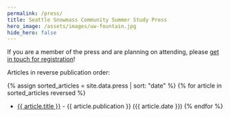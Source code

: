 ```yaml
---
permalink: /press/
title: Seattle Snowmass Community Summer Study Press 
hero_image: /assets/images/uw-fountain.jpg
hide_hero: false
---
```

If you are a member of the press and are planning on attending, please [get in touch for registration](mailto:snowmass-loc2022@uw.edu)!

Articles in reverse publication order:

{% assign sorted_articles = site.data.press | sort: "date" %}
{% for article in sorted_articles reversed %}
*  <a href="{{ article.link }}">{{ article.title }}</a> - {{ article.publication }} ({{ article.date }})
{% endfor %}

